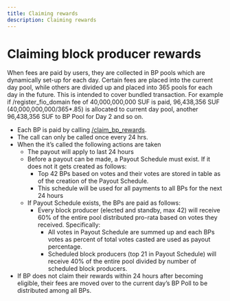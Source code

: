 ```yaml
---
title: Claiming rewards
description: Claiming rewards
---
```

# Claiming block producer rewards

When fees are paid by users, they are collected in BP pools which are dynamically set-up for each day. Certain fees are placed into the current day pool, while others are divided up and placed into 365 pools for each day in the future. This is intended to cover bundled transaction. For example if /register_fio_domain fee of 40,000,000,000 SUF is paid, 96,438,356 SUF (40,000,000,000/365*.85) is allocated to current day pool, another 96,438,356 SUF to BP Pool for Day 2 and so on.

* Each BP is paid by calling [/claim_bp_rewards]({{site.baseurl}}/pages/api/fio-api/#options-bpclaim).
* The call can only be called once every 24 hrs.
* When the it’s called the following actions are taken
   * The payout will apply to last 24 hours
   * Before a payout can be made, a Payout Schedule must exist. If it does not it gets created as follows:
      * Top 42 BPs based on votes and their votes are stored in table as of the creation of the Payout Schedule.
      * This schedule will be used for all payments to all BPs for the next 24 hours
   * If Payout Schedule exists, the BPs are paid as follows:
      * Every block producer (elected and standby, max 42) will receive 60% of the entire pool distributed pro-rata based on votes they received. Specifically:
         * All votes in Payout Schedule are summed up and each BPs votes as percent of total votes casted are used as payout percentage.
         * Scheduled block producers (top 21 in Payout Schedule) will receive 40% of the entire pool divided by number of scheduled block producers.
* If BP does not claim their rewards within 24 hours after becoming eligible, their fees are moved over to the current day’s BP Poll to be distributed among all BPs.



